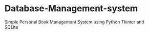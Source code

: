 # Database-Management-system
Simple Personal Book Management System using Python Tkinter and SQLite
